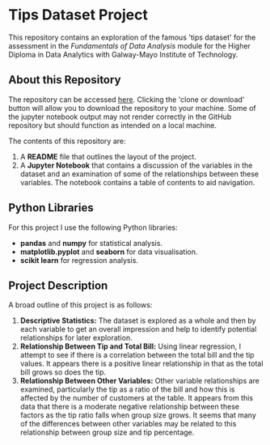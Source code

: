 # Tips Dataset Project

This repository contains an exploration of the famous 'tips dataset' for the assessment in the *Fundamentals of Data Analysis* module for the Higher Diploma in Data Analytics with Galway-Mayo Institute of Technology.


## About this Repository

The repository can be accessed [here](https://github.com/jennifer-ryan/fundamentals-project). Clicking the 'clone or download' button will allow you to download the repository to your machine. Some of the jupyter notebook output may not render correctly in the GitHub repository but should function as intended on a local machine. 

The contents of this repository are:

1. A **README** file that outlines the layout of the project.
2. A **Jupyter Notebook** that contains a discussion of the variables in the dataset and an examination of some of the relationships between these variables. The notebook contains a table of contents to aid navigation.


## Python Libraries

For this project I use the following Python libraries:

- **pandas** and **numpy** for statistical analysis.
- **matplotlib.pyplot** and **seaborn** for data visualisation.
- **scikit learn** for regression analysis.


## Project Description

A broad outline of this project is as follows:

1. **Descriptive Statistics:** The dataset is explored as a whole and then by each variable to get an overall impression and help to identify potential relationships for later exploration.
2. **Relationship Between Tip and Total Bill:** Using linear regression, I attempt to see if there is a correlation between the total bill and the tip values. It appears there is a positive linear relationship in that as the total bill grows so does the tip.
3. **Relationship Between Other Variables:** Other variable relationships are examined, particularly the tip as a ratio of the bill and how this is affected by the number of customers at the table. It appears from this data that there is a moderate negative relationship between these factors as the tip ratio falls when group size grows. It seems that many of the differences between other variables may be related to this relationship between group size and tip percentage.
